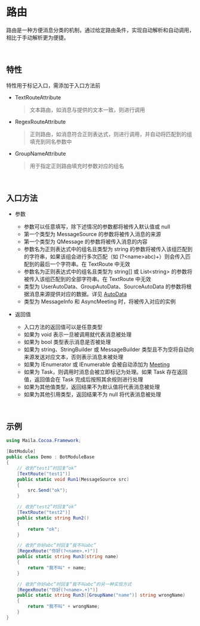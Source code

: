 # 路由

路由是一种方便消息分类的机制，通过给定路由条件，实现自动解析和自动调用，相比于手动解析更为便捷。

<br>

## 特性
特性用于标记入口，需添加于入口方法前
- TextRouteAttribute
    > 文本路由，如消息与提供的文本一致，则进行调用
- RegexRouteAttribute
    > 正则路由，如消息符合正则表达式，则进行调用，并自动将匹配到的组填充到同名参数中
- GroupNameAttribute
    > 用于指定正则路由填充时参数对应的组名

<br>

## 入口方法

- 参数
  - 参数可以任意填写，除下述情况的参数都将被传入默认值或 null
  - 第一个类型为 MessageSource 的参数将被传入消息的来源
  - 第一个类型为 QMessage 的参数将被传入消息的内容
  - 参数名为正则表达式中的组名且类型为 string 的参数将被传入该组匹配到的字符串，如果该组会进行多次匹配（如 (?\<name>abc)+）则会传入匹配到的最后一个字符串。在 TextRoute 中无效
  - 参数名为正则表达式中的组名且类型为 string[] 或 List\<string> 的参数将被传入该组匹配到的全部字符串。在 TextRoute 中无效
  - 类型为 UserAutoData、GroupAutoData、SourceAutoData 的参数将根据消息来源提供对应的数据。详见 [AutoData](./AutoData.md)
  - 类型为 MessageInfo 和 AsyncMeeting 时，将被传入对应的实例

- 返回值
  - 入口方法的返回值可以是任意类型
  - 如果为 void 表示一旦被调用就代表消息被处理
  - 如果为 bool 类型表示消息是否被处理
  - 如果为 string、StringBuilder 或 MessageBuilder 类型且不为空将自动向来源发送对应文本，否则表示消息未被处理
  - 如果为 IEnumerator 或 IEnumerable 会被自动添加为 [Meeting](./Meeting.md)
  - 如果为 Task，则调用时消息会被立即标记为处理。如果 Task 存在返回值，返回值会在 Task 完成后按照其余规则进行处理
  - 如果为其他值类型，返回结果不为默认值将代表消息被处理
  - 如果为其他引用类型，返回结果不为 null 将代表消息被处理

<br>

## 示例
```C#
using Maila.Cocoa.Framework;

[BotModule]
public class Demo : BotModuleBase
{
    // 收到“test1”时回复“ok”
    [TextRoute("test1")]
    public static void Run1(MessageSource src)
    {
        src.Send("ok");
    }

    // 收到“test2”时回复“ok”
    [TextRoute("test2")]
    public static string Run2()
    {
        return "ok";
    }

    // 收到“你好abc”时回复“我不叫abc”
    [RegexRoute("你好(?<name>.+)")]
    public static string Run3(string name)
    {
        return "我不叫" + name;
    }

    // 收到“你好abc”时回复“我不叫abc”的另一种实现方式
    [RegexRoute("你好(?<name>.+)")]
    public static string Run3([GroupName("name")] string wrongName)
    {
        return "我不叫" + wrongName;
    }
}

```